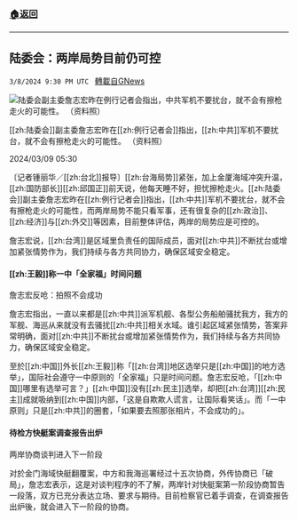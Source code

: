 ###  [:house:返回](README.md)
---


## 陆委会：两岸局势目前仍可控
`3/8/2024 9:30 PM UTC ` [轉載自GNews](https://gnews.org/articles/2378474)

![陆委会副主委詹志宏昨在例行记者会指出，中共军机不要扰台，就不会有擦枪走火的可能性。 （资料照）](https://img.ltn.com.tw/Upload/news/600/2024/03/09/102.jpg "陆委会副主委詹志宏昨在例行记者会指出，中共军机不要扰台，就不会有擦枪走火的可能性。 （资料照）")

[[zh:陆委会]]副主委詹志宏昨在[[zh:例行记者会]]指出，[[zh:中共]]军机不要扰台，就不会有擦枪走火的可能性。 （资料照）

2024/03/09 05:30

〔记者锺丽华／[[zh:台北]]报导〕[[zh:台海局势]]紧张，加上金厦海域冲突升温，[[zh:国防部长]][[zh:邱国正]]前天说，他每天睡不好，担忧擦枪走火。[[zh:陆委会]]副主委詹志宏昨在[[zh:例行记者会]]指出，[[zh:中共]]军机不要扰台，就不会有擦枪走火的可能性，而两岸局势不能只看军事，还有很复杂的[[zh:政治]]、[[zh:经济]]与[[zh:外交]]等因素，目前整体评估，两岸的局势应是可控的。

詹志宏说，[[zh:台湾]]是区域里负责任的国际成员，面对[[zh:中共]]不断扰台或增加紧张情势作为，我们持续与各方共同协力，确保区域安全稳定。

#### [[zh:王毅]]称一中「全家福」时间问题

詹志宏反呛：拍照不会成功

詹志宏指出，一直以来都是[[zh:中共]]派军机舰、各型公务船舶骚扰我方，我方的军舰、海巡从来就没有去骚扰[[zh:中共]]相关水域。谁引起区域紧张情势，答案非常明确，面对[[zh:中共]]不断扰台或增加紧张情势作为，我们持续与各方共同协力，确保区域安全稳定。

至於[[zh:中国]]外长[[zh:王毅]]称「[[zh:台湾]]地区选举只是[[zh:中国]]的地方选举」，国际社会遵守一中原则的「全家福」只是时间问题。詹志宏反呛，「[[zh:中国]]哪里有选举可言？」[[zh:中国]]没有[[zh:民主]]选举，却把[[zh:台湾]][[zh:民主]]成就吸纳到[[zh:中国]]内部，「这是自欺欺人谎言，让国际看笑话」。而「一中原则」只是[[zh:中共]]的圈套，「如果要去照那张相片，不会成功的」。

#### 待检方快艇案调查报告出炉

两岸协商谈判进入下一阶段

对於金门海域快艇翻覆案，中方和我海巡署经过十五次协商，外传协商已「破局」，詹志宏表示，这是对谈判程序的不了解，两岸针对快艇案第一阶段协商暂告一段落，双方已充分表达立场、要求与期待。目前检察官已着手调查，在调查报告出炉後，就会进入下一阶段的协商。
